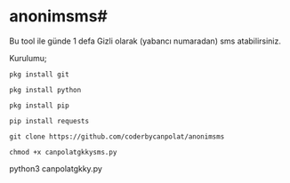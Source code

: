 # anonimsms#

Bu tool ile günde 1 defa Gizli olarak (yabancı numaradan) sms atabilirsiniz.

Kurulumu;

 `pkg install git`



 `pkg install python`

 

 `pkg install pip`

 

 `pip install requests`

 

`git clone https://github.com/coderbycanpolat/anonimsms`



 `chmod +x canpolatgkkysms.py`

 

python3 canpolatgkky.py
